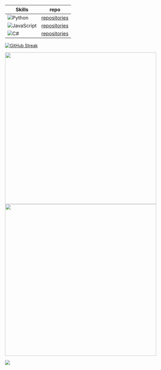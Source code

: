

| Skills | repo |
|--------|------|
![Python](https://img.shields.io/badge/Python-blue)|[repositories](https://github.com/Roburt96/SoftUni---Python-Progress)|
![JavaScript](https://img.shields.io/badge/JavaScript-yellow)|[repositories](https://github.com/Roburt96/SoftUni---JavaScipt)|
![C#](https://img.shields.io/badge/CSharp-grey)|[repositories](https://github.com/Roburt96/CSharp)|

[![GitHub Streak](https://streak-stats.demolab.com?user=Roburt96&theme=dark&hide_border=true&date_format=M%20j%5B%2C%20Y%5D)](https://git.io/streak-stats)

<img width="500" src="https://github-readme-stats-git-master-mitkovtori.vercel.app/api?username=Roburt96&show_icons=true&theme=dark&include_all_commits=true&hide_border=true">
<img width="500" src="https://github-readme-stats-git-master-mitkovtori.vercel.app/api/top-langs/?username=Roburt96&layout=compact&theme=dark&hide_border=true">



[![](https://visitcount.itsvg.in/api?id=Roburt&label=Profile%20Views&color=4&icon=0&pretty=true)](https://visitcount.itsvg.in)

